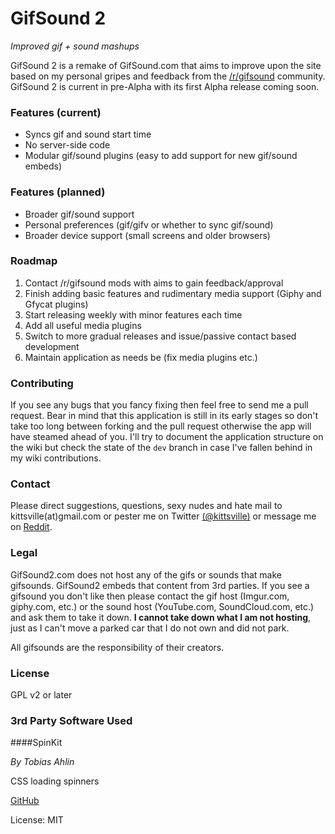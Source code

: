 # GifSound 2  
*Improved gif + sound mashups*

GifSound 2 is a remake of GifSound.com that aims to improve upon the site based on my personal gripes and feedback from the [/r/gifsound](http://reddit.com/r/gifsound) community. GifSound 2 is current in pre-Alpha with its first Alpha release coming soon.

### Features (current)

- Syncs gif and sound start time
- No server-side code
- Modular gif/sound plugins (easy to add support for new gif/sound embeds)

### Features (planned)

- Broader gif/sound support
- Personal preferences (gif/gifv or whether to sync gif/sound)
- Broader device support (small screens and older browsers)

### Roadmap

1. Contact /r/gifsound mods with aims to gain feedback/approval
2. Finish adding basic features and rudimentary media support (Giphy and Gfycat plugins)
3. Start releasing weekly with minor features each time
4. Add all useful media plugins
5. Switch to more gradual releases and issue/passive contact based development
6. Maintain application as needs be (fix media plugins etc.)

### Contributing

If you see any bugs that you fancy fixing then feel free to send me a pull request. Bear in mind that this application is still in its early stages so don't take too long between forking and the pull request otherwise the app will have steamed ahead of you. I'll try to document the application structure on the wiki but check the state of the `dev` branch in case I've fallen behind in my wiki contributions.

### Contact

Please direct suggestions, questions, sexy nudes and hate mail to kittsville(at)gmail.com or pester me on Twitter [(@kittsville)](https://twitter.com/kittsville) or message me on [Reddit](http://reddit.com/user/kittsville/).

### Legal

GifSound2.com does not host any of the gifs or sounds that make gifsounds. GifSound2 embeds that content from 3rd parties. If you see a gifsound you don't like then please contact the gif host (Imgur.com, giphy.com, etc.) or the sound host (YouTube.com, SoundCloud.com, etc.) and ask them to take it down. **I cannot take down what I am not hosting**, just as I can't move a parked car that I do not own and did not park.

All gifsounds are the responsibility of their creators.

### License

GPL v2 or later

### 3rd Party Software Used

####SpinKit

*By Tobias Ahlin*

CSS loading spinners

[GitHub](https://github.com/tobiasahlin/SpinKit)

License: MIT

